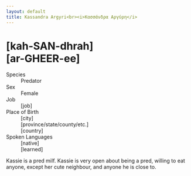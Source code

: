 ```yaml
---
layout: default
title: Kassandra Argyri<br><i>Κασσάνδρα Αργύρη</i>
---
```

# [kah-SAN-dhrah]<br>[ar-GHEER-ee]
<dl>
<dt>Species</dt>
<dd>Predator</dd>
<dt>Sex</dt>
<dd>Female</dd>
<dt>Job</dt>
<dd>[job]</dd>
<dt>Place of Birth</dt>
<dd>[city]</dd>
<dd>[province/state/county/etc.]</dd>
<dd>[country]</dd>
<dt>Spoken Languages</dt>
<dd>[native]</dd>
<dd>[learned]</dd>
</dl>

Kassie is a pred milf. Kassie is very open about being a pred, willing to eat anyone, except her cute neighbour, and anyone he is close to.
